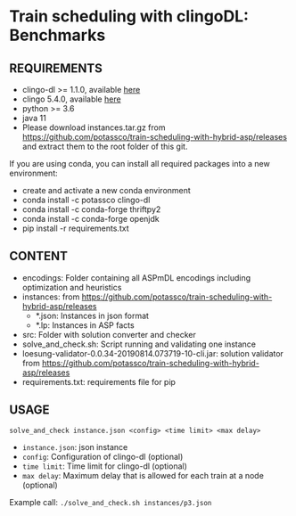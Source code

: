 # Train scheduling with clingoDL: Benchmarks
## REQUIREMENTS

- clingo-dl >= 1.1.0, available [here](https://github.com/potassco/)
- clingo 5.4.0, available [here](https://github.com/potassco/)
- python >= 3.6
- java 11
- Please download instances.tar.gz from https://github.com/potassco/train-scheduling-with-hybrid-asp/releases
and extract them to the root folder of this git.

If you are using conda, you can install all required packages into a new environment:

- create and activate a new conda environment
- conda install -c potassco clingo-dl
- conda install -c conda-forge thriftpy2
- conda install -c conda-forge openjdk
- pip install -r requirements.txt

## CONTENT

- encodings: Folder containing all ASPmDL encodings including optimization and heuristics
- instances: from https://github.com/potassco/train-scheduling-with-hybrid-asp/releases
	- *.json: Instances in json format
	- *.lp: Instances in ASP facts
- src: Folder with solution converter and checker
- solve_and_check.sh: Script running and validating one instance
- loesung-validator-0.0.34-20190814.073719-10-cli.jar: solution validator from https://github.com/potassco/train-scheduling-with-hybrid-asp/releases
- requirements.txt: requirements file for pip

## USAGE

`solve_and_check instance.json <config> <time limit> <max delay>`

- `instance.json`: json instance
- `config`: Configuration of clingo-dl (optional)
- `time limit`: Time limit for clingo-dl (optional)
- `max delay`: Maximum delay that is allowed for each train at a node (optional)

Example call:
`./solve_and_check.sh instances/p3.json`
